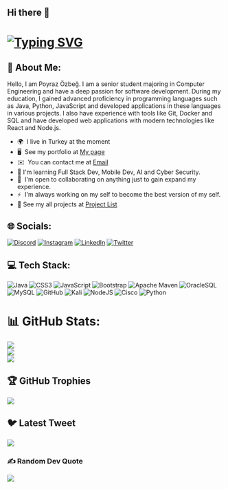 ## Hi there 👋

<!--
**poyrazozbeg1/poyrazozbeg1** is a ✨ _special_ ✨ repository because its `README.md` (this file) appears on your GitHub profile.

Here are some ideas to get you started:

- 🔭 I’m currently working on ...
- 🌱 I’m currently learning ...
- 👯 I’m looking to collaborate on ...
- 🤔 I’m looking for help with ...
- 💬 Ask me about ...
- 📫 How to reach me: ...
- 😄 Pronouns: ...
- ⚡ Fun fact: ...
-->
<!-- ![](#gif ) -->

[![Typing SVG](https://readme-typing-svg.demolab.com?font=Fira+Code&size=25&pause=1000&center=false&vCenter=false&width=500&lines=HELLO!;I'm+Poyraz+;b9reas;Computer+Engineer;System+Engineer;Network+Security;Back+End+Developer)](https://git.io/typing-svg)
=======================

💫 About Me: 
--------------------

Hello, I am Poyraz Özbeğ. I am a senior student majoring in Computer Engineering and have a deep passion for software development. During my education, I gained advanced proficiency in programming languages such as Java, Python, JavaScript and developed applications in these languages in various projects. I also have experience with tools like Git, Docker and SQL and have developed web applications with modern technologies like React and Node.js.


* 🌍  I live in Turkey at the moment<br>
* 🖥️  See my portfolio at  [My page](https://poyrazozbeg1.github.io/poyrazozbeg/)<br>
* ✉️  You can contact me at [Email](mailto:poyrazozbeg@gmail.com)<br>
* 🧠  I'm learning Full Stack Dev, Mobile Dev, AI and Cyber Security.<br>
* 🤝  I'm open to collaborating on anything just to gain expand my experience.<br>
* ⚡  I'm always working on my self to become the best version of my self.<br>
* 🚀  See my all projects at [Project List](https://github.com/poyrazozbeg1/projectList)


## 🌐 Socials:
[![Discord](https://img.shields.io/badge/Discord-%237289DA.svg?logo=discord&logoColor=white)](#) [![Instagram](https://img.shields.io/badge/Instagram-%23E4405F.svg?logo=Instagram&logoColor=white)](https://instagram.com/poyrazozbeg) [![LinkedIn](https://img.shields.io/badge/LinkedIn-%230077B5.svg?logo=linkedin&logoColor=white)](https://www.linkedin.com/in/poyraz-%C3%B6zbe%C4%9F-3303b5226/) [![Twitter](https://img.shields.io/badge/Twitter-%231DA1F2.svg?logo=Twitter&logoColor=white)](#) 

## 💻 Tech Stack:
![Java](https://img.shields.io/badge/Java-ED8B00?style=for-the-badge&logo=openjdk&logoColor=white) ![CSS3](https://img.shields.io/badge/css3-%231572B6.svg?style=for-the-badge&logo=css3&logoColor=white) ![JavaScript](https://img.shields.io/badge/javascript-%23323330.svg?style=for-the-badge&logo=javascript&logoColor=%23F7DF1E) ![Bootstrap](https://img.shields.io/badge/bootstrap-%23563D7C.svg?style=for-the-badge&logo=bootstrap&logoColor=white)  ![Apache Maven](https://img.shields.io/badge/Apache%20Maven-C71A36?style=for-the-badge&logo=Apache%20Maven&logoColor=white) ![OracleSQL](https://img.shields.io/badge/Oracle%20SQL%20-CC2927?style=for-the-badge&logo=oracle&logoColor=white) ![MySQL](https://img.shields.io/badge/mysql-%2300f.svg?style=for-the-badge&logo=mysql&logoColor=white) ![GitHub](https://img.shields.io/badge/github-%23121011.svg?style=for-the-badge&logo=github&logoColor=white) 
![Kali](https://img.shields.io/badge/Kali-268BEE?style=for-the-badge&logo=kalilinux&logoColor=white)
![NodeJS](https://img.shields.io/badge/node.js-6DA55F?style=for-the-badge&logo=node.js&logoColor=white)
![Cisco](https://img.shields.io/badge/cisco-%23049fd9.svg?style=for-the-badge&logo=cisco&logoColor=black)
![Python](https://img.shields.io/badge/python-3670A0?style=for-the-badge&logo=python&logoColor=ffdd54)



# 📊 GitHub Stats:
![](https://github-readme-stats.vercel.app/api?username=poyrazozbeg1&theme=gotham&hide_border=true&include_all_commits=false&count_private=true)<br/>
![](https://github-readme-streak-stats.herokuapp.com/?user=poyrazozbeg1&theme=gotham&hide_border=true)<br/>
![](https://github-readme-stats.vercel.app/api/top-langs/?username=poyrazozbeg1&theme=gotham&hide_border=true&include_all_commits=false&count_private=true&layout=compact)

## 🏆 GitHub Trophies
![](https://github-profile-trophy.vercel.app/?username=poyrazozbeg1&theme=apprentice&no-frame=true&no-bg=false&margin-w=4)

## 🐦 Latest Tweet
[![](https://gtce.itsvg.in/api?username=poyrazozbeg)](https://github.com/VishwaGauravIn/github-twitter-card-embed)

### ✍️ Random Dev Quote
![](https://quotes-github-readme.vercel.app/api?type=horizontal&theme=tokyonight)
